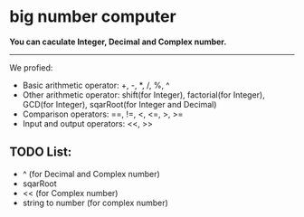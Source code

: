 ﻿# big number computer  

**You can caculate Integer, Decimal and Complex number.**

---
We profied:

* Basic arithmetic operator: +, -, *, /, %, ^
* Other arithmetic operator: shift(for Integer), factorial(for Integer), GCD(for Integer), sqarRoot(for Integer and Decimal)
* Comparison operators: ==, !=, <, <=, >, >=
* Input and output operators: <<, >>

## TODO List:  
* ^ (for Decimal and Complex number)
* sqarRoot
* << (for Complex number)
* string to number (for complex number)